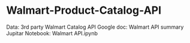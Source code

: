 # Walmart-Product-Catalog-API

Data: 3rd party Walmart Catalog API
Google doc: Walmart API summary
Jupitar Notebook: Walmart API.ipynb
